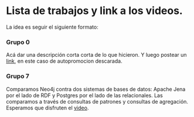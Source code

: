 # Lista de trabajos y link a los videos. 

La idea es seguir el siguiente formato: 

### Grupo 0
Acá dar una descripción corta corta de lo que hicieron. 
Y luego postear un [link](https://www.youtube.com/watch?v=t1jUJ4z1cvo), en este caso de autopromocion descarada. 

### Grupo 7
Comparamos Neo4j contra dos sistemas de bases de datos: Apache Jena por el lado de RDF y Postgres por el lado de las relacionales. Las comparamos a través de consultas de patrones y consultas de agregación.  Esperamos que disfruten el [video](https://www.youtube.com/watch?v=a2yZ2xkj81s&ab_channel=VALENTINAALVAREZGALVEZ).
